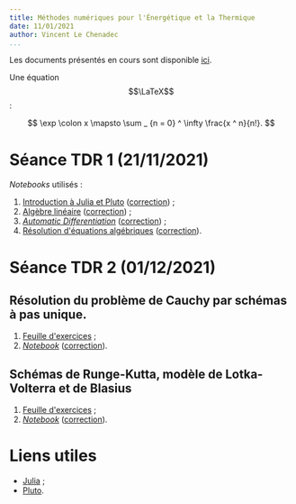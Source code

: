 ```yaml
---
title: Méthodes numériques pour l'Énergétique et la Thermique
date: 11/01/2021
author: Vincent Le Chenadec
...
```


Les documents présentés en cours sont disponible [ici](https://drive.google.com/drive/folders/1e_UG9Z_NhOAYl4QfcSyKJx7PBNobB9Ir?usp=sharing).

Une équation $$\LaTeX$$:

$$
\exp \colon x \mapsto \sum _ {n = 0} ^ \infty \frac{x ^ n}{n!}.
$$

# Séance TDR 1 (21/11/2021)

*Notebooks* utilisés :

1. [Introduction à Julia et Pluto](notebook/intro.html) ([correction](solution/intro.html)) ;
1. [Algèbre linéaire](notebook/linalg.html) ([correction](solution/linalg.html)) ;
1. [*Automatic Differentiation*](notebook/ad.html) ([correction](solution/ad.html)) ;
1. [Résolution d'équations algébriques](notebook/algebraic.html) ([correction](solution/algebraic.html)).

# Séance TDR 2 (01/12/2021)

## Résolution du problème de Cauchy par schémas à pas unique.

1. [Feuille d'exercices](exercices/single-step.html) ;
1. [*Notebook*](notebook/cauchy.html) ([correction](solution/cauchy.html)).

## Schémas de Runge-Kutta, modèle de Lotka-Volterra et de Blasius

1. [Feuille d'exercices](exercices/rk-blasius.html) ;
1. [*Notebook*](notebook/lotka-blasius.html) ([correction](solution/lotka-blasius.html)).

# Liens utiles

* [Julia](https://julialang.org/) ;
* [Pluto](https://github.com/fonsp/Pluto.jl).

